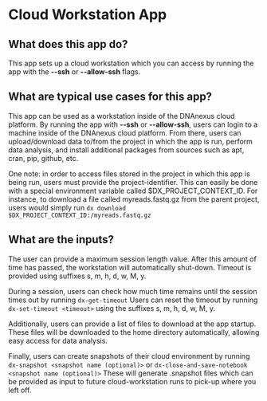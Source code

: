 # Cloud Workstation App

## What does this app do?
This app sets up a cloud workstation which you can access by running the app with the **--ssh** or **--allow-ssh** flags.

## What are typical use cases for this app?
This app can be used as a workstation inside of the DNAnexus cloud platform.  By running the app with **--ssh** or
**--allow-ssh**, users can login to a machine inside of the DNAnexus cloud platform.  From there, users can upload/download
data to/from the project in which the app is run, perform data analysis, and install additional packages from sources such as 
apt, cran, pip, github, etc.

One note: in order to access files stored in the project in which this app is being run, users must provide the project-identifier.
This can easily be done with a special environment variable called $DX\_PROJECT\_CONTEXT\_ID.  For instance, to download a file called
myreads.fastq.gz from the parent project, users would simply run 
```dx download $DX_PROJECT_CONTEXT_ID:/myreads.fastq.gz```

## What are the inputs?
The user can provide a maximum session length value.  After this amount of time has passed, the workstation will automatically 
shut-down.  Timeout is provided using suffixes s, m, h, d, w, M, y.

During a session, users can check how much time remains until the session times out by running
```dx-get-timeout```
Users can reset the timeout by running
```dx-set-timeout <timeout>```
using the suffixes s, m, h, d, w, M, y.

Additionally, users can provide a list of files to download at the app startup.  These files will be downloaded to the home
directory automatically, allowing easy access for data analysis.

Finally, users can create snapshots of their cloud environment by running
```dx-snapshot <snapshot name (optional)>```
or
```dx-close-and-save-notebook <snapshot name (optional)>```
These will generate .snapshot files which can be provided as input to future cloud-workstation runs
to pick-up where you left off.

